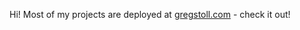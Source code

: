 Hi!  Most of my projects are deployed at [gregstoll.com](https://gregstoll.com) - check it out!
<!-- [![Greg's github stats](https://github-readme-stats.vercel.app/api?username=gregstoll&theme=tokyonight)](https://github.com/anuraghazra/github-readme-stats) -->
<!--
**gregstoll/gregstoll** is a ✨ _special_ ✨ repository because its `README.md` (this file) appears on your GitHub profile.

Here are some ideas to get you started:

- 🔭 I’m currently working on ...
- 🌱 I’m currently learning ...
- 👯 I’m looking to collaborate on ...
- 🤔 I’m looking for help with ...
- 💬 Ask me about ...
- 📫 How to reach me: ...
- 😄 Pronouns: ...
- ⚡ Fun fact: ...
-->
